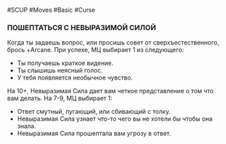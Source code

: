 #SCUP #Moves #Basic #Curse 
### ПОШЕПТАТЬСЯ С НЕВЫРАЗИМОЙ СИЛОЙ
Когда ты задаешь вопрос, или просишь совет от сверхъестественного, брось +Arcane. При успехе, МЦ выбирает 1 из следующего:

- Ты получаешь краткое видение.
- Ты слышишь неясный голос.
- У тебя появляется необычное чувство.

На 10+, Невыразимая Сила дает вам четкое представление о том что вам делать. На 7-9, МЦ выбирает 1:

- Ответ смутный, пугающий, или сбивающий с толку.
- Невыразимая Сила узнает что-то чего вы не хотели бы чтобы она знала.
- Невыразимая Сила прошептала вам угрозу в ответ.